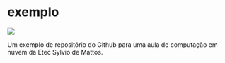 # exemplo

![](./exemploflor.png)

Um exemplo de repositório do Github para uma aula de computação em nuvem da Etec Sylvio de Mattos.

